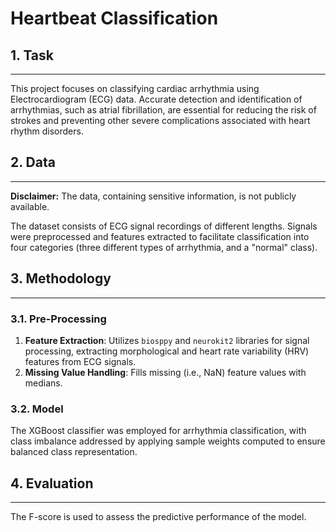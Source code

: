 # Heartbeat Classification

## 1. Task
---

This project focuses on classifying cardiac arrhythmia using Electrocardiogram (ECG) data. Accurate detection and identification of arrhythmias, such as atrial fibrillation, are essential for reducing the risk of strokes and preventing other severe complications associated with heart rhythm disorders.


## 2. Data
---

**Disclaimer:** The data, containing sensitive information, is not publicly available.

The dataset consists of ECG signal recordings of different lengths. Signals were preprocessed and features extracted to facilitate classification into four categories (three different types of arrhythmia, and a "normal" class).


## 3. Methodology
---

### 3.1. Pre-Processing

1. **Feature Extraction**: Utilizes `biosppy` and `neurokit2` libraries for signal processing, extracting morphological and heart rate variability (HRV) features from ECG signals.
2. **Missing Value Handling**: Fills missing (i.e., NaN) feature values with medians.


### 3.2. Model

The XGBoost classifier was employed for arrhythmia classification, with class imbalance addressed by applying sample weights computed to ensure balanced class representation.


## 4. Evaluation
---

The F-score is used to assess the predictive performance of the model.